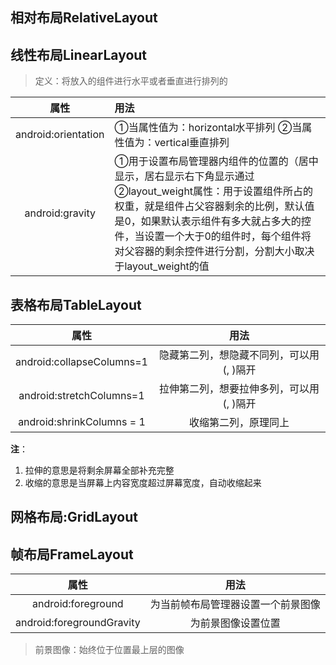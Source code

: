 ## 相对布局RelativeLayout

## 线性布局LinearLayout

> 定义：将放入的组件进行水平或者垂直进行排列的

|        属性         | 用法                                                         |
| :-----------------: | :----------------------------------------------------------- |
| android:orientation | ①当属性值为：horizontal水平排列                                                             ②当属性值为：vertical垂直排列 |
|   android:gravity   | ①用于设置布局管理器内组件的位置的（居中显示，居右显示右下角显示通过                                                                                        ②layout_weight属性：用于设置组件所占的权重，就是组件占父容器剩余的比例，默认值是0，如果默认表示组件有多大就占多大的控件，当设置一个大于0的组件时，每个组件将对父容器的剩余控件进行分割，分割大小取决于layout_weight的值 |

## 表格布局TableLayout

|           属性            |                   用法                   |
| :-----------------------: | :--------------------------------------: |
| android:collapseColumns=1 | 隐藏第二列，想隐藏不同列，可以用(, )隔开 |
| android:stretchColumns=1  | 拉伸第二列，想要拉伸多列，可以用(, )隔开 |
| android:shrinkColumns = 1 |           收缩第二列，原理同上           |

**注**：

1. 拉伸的意思是将剩余屏幕全部补充完整
2. 收缩的意思是当屏幕上内容宽度超过屏幕宽度，自动收缩起来

## 网格布局:GridLayout

## 帧布局FrameLayout

|           属性            |                用法                |
| :-----------------------: | :--------------------------------: |
|    android:foreground     | 为当前帧布局管理器设置一个前景图像 |
| android:foregroundGravity |         为前景图像设置位置         |

> 前景图像：始终位于位置最上层的图像


